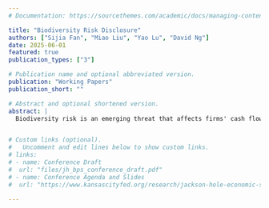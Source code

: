 ```yaml
---
# Documentation: https://sourcethemes.com/academic/docs/managing-content/

title: "Biodiversity Risk Disclosure"
authors: ["Sijia Fan", "Miao Liu", "Yao Lu", "David Ng"]
date: 2025-06-01
featured: true
publication_types: ["3"]

# Publication name and optional abbreviated version.
publication: "Working Papers"
publication_short: ""

# Abstract and optional shortened version.
abstract: |
  Biodiversity risk is an emerging threat that affects firms' cash flows based on their exposure. Its complexity and uncertainty increase investor demand for disclosure, yet managers may hesitate to provide it, creating a disclosure gap. This study examines how biodiversity risk disclosures influence investor perceptions. Using natural language processing and large language models, we identify and classify voluntary biodiversity risk disclosures in 10-K filings. We find that investor and stakeholder pressure encourages firms to disclose, which helps reduce uncertainty about their risk exposure. Interestingly, firms tend to make direct disclosures—explicit acknowledgments of risk—when they are confident in their assessments. However, investors respond more strongly to indirect disclosures, where risk is implied through business discussions. This highlights a key dynamic: while managers prefer "reliability" and wait until they are certain before disclosing risk, investors place greater value on more "relevant" early indicators, even if those signals are less definitive. This dynamic shapes how emerging risks like biodiversity are communicated in financial reporting.


# Custom links (optional).
#   Uncomment and edit lines below to show custom links.
# links:
# - name: Conference Draft
#  url: "files/jh_bps_conference_draft.pdf"
# - name: Conference Agenda and Slides
#  url: "https://www.kansascityfed.org/research/jackson-hole-economic-symposium/jackson-hole-economic-policy-symposium-reassessing-the-effectiveness-and-transmission-of-monetary-policy/"

---
```

